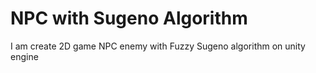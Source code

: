 # NPC with Sugeno Algorithm
I am create 2D game NPC enemy with Fuzzy Sugeno algorithm on unity engine
